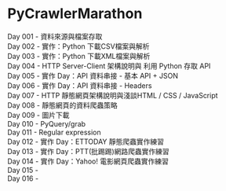 # PyCrawlerMarathon

Day 001 - 資料來源與檔案存取  
Day 002 - 實作：Python 下載CSV檔案與解析  
Day 003 - 實作：Python 下載XML檔案與解析  
Day 004 - HTTP Server-Client 架構說明與 利用 Python 存取 API  
Day 005 - 實作 Day：API 資料串接 - 基本 API + JSON  
Day 006 - 實作 Day：API 資料串接 - Headers  
Day 007 - HTTP 靜態網頁架構說明與淺談HTML / CSS / JavaScript  
Day 008 - 靜態網頁的資料爬蟲策略  
Day 009 - 圖片下載  
Day 010 - PyQuery/grab  
Day 011 - Regular expression  
Day 012 - 實作 Day：ETTODAY 靜態爬蟲實作練習  
Day 013 - 實作 Day：PTT(批踢踢)網路爬蟲實作練習  
Day 014 - 實作 Day：Yahoo! 電影網頁爬蟲實作練習  
Day 015 -  
Day 016 -  
